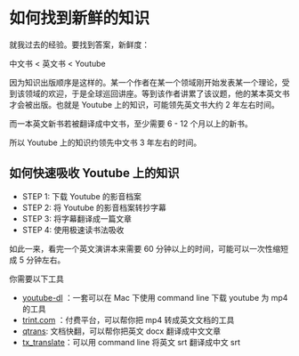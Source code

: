 # 如何找到新鲜的知识

就我过去的经验。要找到答案，新鲜度：

中文书 < 英文书 < Youtube

因为知识出版顺序是这样的。某一个作者在某一个领域刚开始发表某一个理论，受到该领域的欢迎，于是全球巡回讲座。等到该作者讲累了该议题，他的某本英文书才会被出版。也就是 Youtube 上的知识，可能领先英文书大约 2 年左右时间。

而一本英文新书若被翻译成中文书，至少需要 6 - 12 个月以上的新书。

所以 Youtube 上的知识约领先中文书 3 年左右的时间。

## 如何快速吸收 Youtube 上的知识

* STEP 1: 下载 Youtube 的影音档案
* STEP 2: 将 Youtube 的影音档案转抄字幕
* STEP 3: 将字幕翻译成一篇文章
* STEP 4: 使用极速读书法吸收

如此一来，看完一个英文演讲本来需要 60 分钟以上的时间，可能可以一次性缩短成 5 分钟左右。

你需要以下工具

* [youtube-dl](https://github.com/ytdl-org/youtube-dl) ：一套可以在 Mac 下使用 command line 下载 youtube 为 mp4 的工具
* [trint.com](https://trint.com) ：付费平台，可以帮你把 mp4 转成英文文档的工具
* [qtrans](https://www.tmxmall.com/products/qtrans): 文档快翻，可以帮你把英文 docx 翻译成中文文章
* [tx_translate](https://github.com/xdite/tx_translate)：可以用 command line 将英文 srt 翻译成中文 srt
